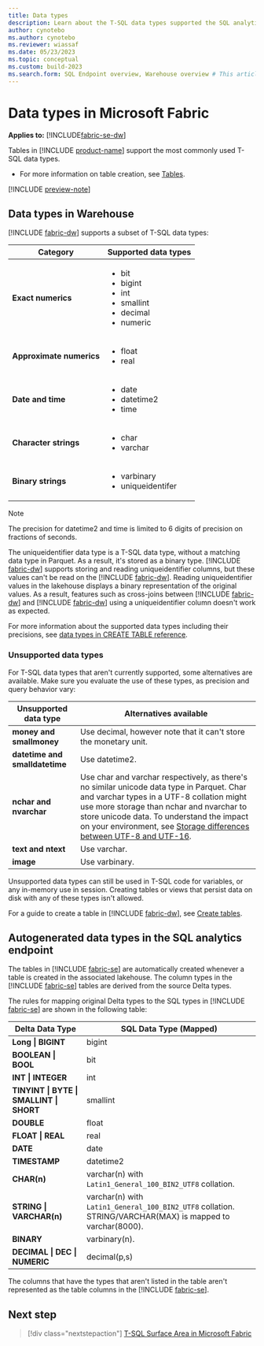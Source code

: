 ```yaml
---
title: Data types
description: Learn about the T-SQL data types supported the SQL analytics endpoint and Warehouse in Microsoft Fabric.
author: cynotebo
ms.author: cynotebo
ms.reviewer: wiassaf
ms.date: 05/23/2023
ms.topic: conceptual
ms.custom: build-2023
ms.search.form: SQL Endpoint overview, Warehouse overview # This article's title should not change. If so, contact engineering.
---
```

# Data types in Microsoft Fabric

**Applies to:** [!INCLUDE[fabric-se-dw](includes/applies-to-version/fabric-se-and-dw.md)]

Tables in [!INCLUDE [product-name](../includes/product-name.md)] support the most commonly used T-SQL data types. 

- For more information on table creation, see [Tables](tables.md).

[!INCLUDE [preview-note](../includes/preview-note.md)]

## Data types in Warehouse

[!INCLUDE [fabric-dw](includes/fabric-dw.md)] supports a subset of T-SQL data types: 

| **Category** | **Supported data types** |
|---|---|
| **Exact numerics** | <ul><li>bit</li><li>bigint</li><li>int</li><li>smallint</li><li>decimal</li><li>numeric</li></ul> |
| **Approximate numerics** | <ul><li>float</li><li>real</li></ul> |
| **Date and time** | <ul><li>date</li><li>datetime2</li><li>time</li></ul> |
| **Character strings** | <ul><li>char</li><li>varchar</li></ul> |
| **Binary strings** | <ul><li>varbinary</li><li>uniqueidentifer</li></ul> |

> [!NOTE]
> The precision for datetime2 and time is limited to 6 digits of precision on fractions of seconds.

The uniqueidentifier data type is a T-SQL data type, without a matching data type in Parquet. As a result, it's stored as a binary type. [!INCLUDE [fabric-dw](includes/fabric-dw.md)] supports storing and reading uniqueidentifier columns, but these values can't be read on the [!INCLUDE [fabric-dw](includes/fabric-se.md)]. Reading uniqueidentifier values in the lakehouse displays a binary representation of the original values. As a result, features such as cross-joins between [!INCLUDE [fabric-dw](includes/fabric-dw.md)] and [!INCLUDE [fabric-dw](includes/fabric-se.md)] using a uniqueidentifier column doesn't work as expected.

For more information about the supported data types including their precisions, see [data types in CREATE TABLE reference](/sql/t-sql/statements/create-table-azure-sql-data-warehouse?view=fabric&preserve-view=true#DataTypesFabric). 

### Unsupported data types

For T-SQL data types that aren't currently supported, some alternatives are available. Make sure you evaluate the use of these types, as precision and query behavior vary:

| **Unsupported data type** | **Alternatives available** |
|---|---|
| **money and smallmoney** | Use decimal, however note that it can't store the monetary unit.  |
| **datetime and smalldatetime** | Use datetime2. |
| **nchar and nvarchar** | Use char and varchar respectively, as there's no similar unicode data type in Parquet. Char and varchar types in a UTF-8 collation might use more storage than nchar and nvarchar to store unicode data. To understand the impact on your environment, see [Storage differences between UTF-8 and UTF-16](/sql/relational-databases/collations/collation-and-unicode-support?view=fabric&preserve-view=true#storage_differences). |
| **text and ntext** | Use varchar. |
| **image** | Use varbinary. |

Unsupported data types can still be used in T-SQL code for variables, or any in-memory use in session. Creating tables or views that persist data on disk with any of these types isn't allowed.

For a guide to create a table in [!INCLUDE [fabric-dw](includes/fabric-dw.md)], see [Create tables](create-table.md).

## Autogenerated data types in the SQL analytics endpoint

The tables in [!INCLUDE [fabric-se](includes/fabric-se.md)] are automatically created whenever a table is created in the associated lakehouse. The column types in the [!INCLUDE [fabric-se](includes/fabric-se.md)] tables are derived from the source Delta types.

The rules for mapping original Delta types to the SQL types in [!INCLUDE [fabric-se](includes/fabric-se.md)] are shown in the following table:

| **Delta Data Type** | **SQL Data** **Type (Mapped)** |
|---|---|
| **Long &#124;** **BIGINT** | bigint |
| **BOOLEAN &#124;** **BOOL** | bit |
| **INT &#124; INTEGER** | int |
| **TINYINT &#124; BYTE &#124;** **SMALLINT &#124; SHORT** | smallint |
| **DOUBLE** | float |
| **FLOAT &#124; REAL** | real |
| **DATE** | date |
| **TIMESTAMP** | datetime2 |
| **CHAR(n)** | varchar(n) with `Latin1_General_100_BIN2_UTF8` collation. |
| **STRING &#124; VARCHAR(n)** | varchar(n) with `Latin1_General_100_BIN2_UTF8` collation. STRING/VARCHAR(MAX) is mapped to varchar(8000). |
| **BINARY** | varbinary(n). |
| **DECIMAL &#124; DEC &#124; NUMERIC** | decimal(p,s) |

The columns that have the types that aren't listed in the table aren't represented as the table columns in the [!INCLUDE [fabric-se](includes/fabric-se.md)].

## Next step

> [!div class="nextstepaction"]
> [T-SQL Surface Area in Microsoft Fabric](tsql-surface-area.md)
